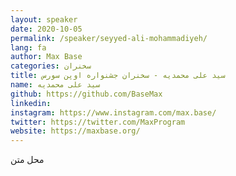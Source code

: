 ```yaml
---
layout: speaker
date: 2020-10-05
permalink: /speaker/seyyed-ali-mohammadiyeh/
lang: fa
author: Max Base
categories: سخنران
title: سید علی محمدیه - سخنران جشنواره اوپن سورس
name: سید علی محمدیه
github: https://github.com/BaseMax
linkedin: 
instagram: https://www.instagram.com/max.base/
twitter: https://twitter.com/MaxProgram
website: https://maxbase.org/
---
```


محل متن
